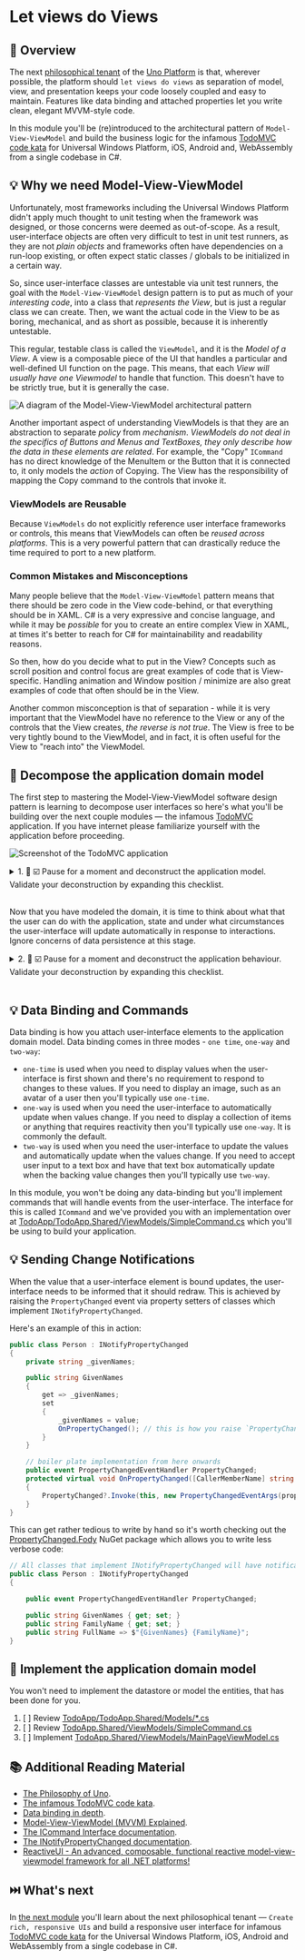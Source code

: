 # Let views do Views

## 📖 Overview

The next [philosophical tenant][philosophy-of-uno] of the [Uno Platform][uno-platform] is that, wherever possible, the platform should `let views do views` as separation of model, view, and presentation keeps your code loosely coupled and easy to maintain. Features like data binding and attached properties let you write clean, elegant MVVM-style code.

In this module you'll be (re)introduced to the architectural pattern of `Model-View-ViewModel` and build the business logic for the infamous [TodoMVC code kata][todomvc] for Universal Windows Platform, iOS, Android and, WebAssembly from a single codebase in C#.

## 💡 Why we need Model-View-ViewModel

Unfortunately, most frameworks including the Universal Windows Platform didn't apply much thought to unit testing when the framework was designed, or those concerns were deemed as out-of-scope. As a result, user-interface objects are often very difficult to test in unit test runners, as they are not *plain objects* and frameworks often have dependencies on a run-loop existing, or often expect static classes / globals to be initialized in a certain way.

So, since user-interface classes are untestable via unit test runners, the goal with the `Model-View-ViewModel` design pattern is to put as much of your *interesting code*, into a class that *represents the View*, but is just a regular class we can create. Then, we want the actual code in the View to be
as boring, mechanical, and as short as possible, because it is inherently untestable.

This regular, testable class is called the `ViewModel`, and it is the *Model of a View*. A view is a composable piece of the UI that handles a particular and well-defined UI function on the page. This means, that each *View will usually have one Viewmodel* to handle that function. This doesn't have to be strictly true, but it is generally the case.

![A diagram of the Model-View-ViewModel architectural pattern](model-view-viewmodel.png)

Another important aspect of understanding ViewModels is that they are an abstraction to separate *policy* from *mechanism*. *ViewModels do not deal in the specifics of Buttons and Menus and TextBoxes, they only describe how the data in these elements are related*. For example, the "Copy" `ICommand` has no direct knowledge of the MenuItem or the Button that it is connected to, it only models the *action* of Copying. The View has the responsibility of mapping the Copy command to the controls that invoke it.

### ViewModels are Reusable

Because `ViewModels` do not explicitly reference user interface frameworks or controls, this means that ViewModels can often be *reused across platforms*. This is a very powerful pattern that can drastically reduce the time required to port to a new platform.

### Common Mistakes and Misconceptions

Many people believe that the `Model-View-ViewModel` pattern means that there should be zero code in the View code-behind, or that everything should be in XAML. C# is a very expressive and concise language, and while it may be *possible* for you to create an entire complex View in XAML, at times it's better to reach for C# for maintainability and readability reasons.

So then, how do you decide what to put in the View? Concepts such as scroll position and control focus are great examples of code that is View-specific. Handling animation and Window position / minimize are also great examples of code that often should be in the View.

Another common misconception is that of separation - while it is very important that the ViewModel have no reference to the View or any of the controls that the View creates, *the reverse is not true*. The View is free to be very tightly bound to the ViewModel, and in fact, it is often useful for the View to "reach into" the ViewModel.

## 🎯 Decompose the application domain model

The first step to mastering the Model-View-ViewModel software design pattern is learning to decompose user interfaces so here's what you'll be building over the next couple modules — the infamous [TodoMVC][todomvc] application. If you have internet please familiarize yourself with the application before proceeding.

![Screenshot of the TodoMVC application](todo-mvc.png)

<details><summary>1. 🎯 ☑️ Pause for a moment and deconstruct the application model. Validate your deconstruction by expanding this checklist.</summary>
<p>

There are nine concerns that require domain modeling:

1. [ ] A way to add items to the todo list.
1. [ ] A list of todo items.
1. [ ] Each todo item has a boolean status - incomplete or complete.
1. [ ] Each todo item has a description that can be changed.
1. [ ] Each todo item has a way to delete it.
1. [ ] A count of the amount of incomplete items that remain.
1. [ ] A count of the total number of items.
1. [ ] Commands that filter the list of todo items - all, active, and completed.
1. [ ] A command that clears all completed items.

</p>
</details><br/>

Now that you have modeled the domain, it is time to think about what that the user can do with the application, state and under what circumstances the user-interface will update automatically in response to interactions. Ignore concerns of data persistence at this stage.

<details><summary>2. 🎯 ☑️  Pause for a moment and deconstruct the application behaviour. Validate your deconstruction by expanding this checklist.</summary>
<p>

There are seven application behaviours:

1. [ ] When there are no items in the todo list - the majority of all controls are hidden.
1. [ ] When an item is added to the todo list — the item is added to the top of the list.
1. [ ] When an item is marked as complete — the todo item is striked out.
1. [ ] When an item is deleted — the todo item disappears.
1. [ ] When the boolean status of a todo item changes — the amount of todo items left updates automatically.
1. [ ] The buttons filter the todo list — display all, display only active, and display only completed.
1. [ ] When the clear completed button is pressed — all completed items are removed from the todo list.

</p>
</details><br/>

## 💡 Data Binding and Commands

Data binding is how you attach user-interface elements to the application domain model. Data binding comes in three modes - `one time`, `one-way` and `two-way`:

* `one-time` is used when you need to display values when the user-interface is first shown and there's no requirement to respond to changes to these values. If you need to display an image, such as an avatar of a user then you'll typically use `one-time`.
* `one-way` is used when you need the user-interface to automatically update when values change. If you need to display a collection of items or anything that requires reactivity then you'll typically use `one-way`. It is commonly the default.
* `two-way` is used when you need the user-interface to update the values and automatically update when the values change. If you need to accept user input to a text box and have that text box automatically update when the backing value changes then you'll typically use `two-way`.

In this module, you won't be doing any data-binding but you'll implement commands that will handle events from the user-interface. The interface for this is called `ICommand` and we've provided you with an implementation over at [TodoApp/TodoApp.Shared/ViewModels/SimpleCommand.cs][src-simplecommand] which you'll be using to build your application.

## 💡 Sending Change Notifications

When the value that a user-interface element is bound updates, the user-interface needs to be informed that it should redraw. This is achieved by raising the `PropertyChanged` event via  property setters of classes which implement `INotifyPropertyChanged`.

Here's an example of this in action:

```csharp
public class Person : INotifyPropertyChanged
{
    private string _givenNames;

    public string GivenNames
    {
        get => _givenNames;
        set
        {
            _givenNames = value;
            OnPropertyChanged(); // this is how you raise `PropertyChanged` events.
        }
    }

    // boiler plate implementation from here onwards
    public event PropertyChangedEventHandler PropertyChanged;
    protected virtual void OnPropertyChanged([CallerMemberName] string propertyName = null)
    {
        PropertyChanged?.Invoke(this, new PropertyChangedEventArgs(propertyName));
    }
}
```

This can get rather tedious to write by hand so it's worth checking out the [PropertyChanged.Fody][fody] NuGet package which allows you to write less verbose code:

```csharp
// All classes that implement INotifyPropertyChanged will have notification code injected into property setters.
public class Person : INotifyPropertyChanged
{

    public event PropertyChangedEventHandler PropertyChanged;

    public string GivenNames { get; set; }
    public string FamilyName { get; set; }
    public string FullName => $"{GivenNames} {FamilyName}";
}
```

## 🎯 Implement the application domain model

You won't need to implement the datastore or model the entities, that has been done for you.

1. [ ] Review [TodoApp/TodoApp.Shared/Models/*.cs][src-models]
2. [ ] Review [TodoApp.Shared/ViewModels/SimpleCommand.cs][src-simplecommand]
3. [ ] Implement [TodoApp.Shared/ViewModels/MainPageViewModel.cs][src-viewmodel]

## 📚 Additional Reading Material

* [The Philosophy of Uno][philosophy-of-uno].
* [The infamous TodoMVC code kata][todomvc].
* [Data binding in depth][docs-databinding-indepth].
* [Model-View-ViewModel (MVVM) Explained](https://blog.jeremylikness.com/blog/model-view-viewmodel-mvvm-explained/).
* [The ICommand Interface documentation][docs-icommand].
* [The INotifyPropertyChanged documentation][docs-inotifypropertychanged].
* [ReactiveUI -  An advanced, composable, functional reactive model-view-viewmodel framework for all .NET platforms!](https://github.com/reactiveui/ReactiveUI)

## ⏭️ What's next

In [the next module][next-module] you'll learn about the next philosophical tenant — `Create rich, responsive UIs` and build a responsive user interface for infamous [TodoMVC code kata][todomvc] for the Universal Windows Platform, iOS, Android and WebAssembly from a single codebase in C#.

<!-- in-line links -->
[uno-platform]: https://platform.uno/

[previous-module]: ../01-Introduction-to-Uno/README.md
[next-module]: ../04-Create-rich-responsive-UIs/README.md

[philosophy-of-uno]: https://platform.uno/docs/articles/concepts/overview/philosophy-of-uno.html

[todomvc]: http://todomvc.com/
[fody]: https://github.com/Fody/PropertyChanged

[src-models]: TodoApp/TodoApp.Shared/Models
[src-simplecommand]: TodoApp/TodoApp.Shared/ViewModels/SimpleCommand.cs
[src-viewmodel]: TodoApp/TodoApp.Shared/ViewModels/MainPageViewModel.cs

[docs-databinding-indepth]: https://docs.microsoft.com/en-us/windows/uwp/data-binding/data-binding-in-depth
[docs-icommand]: https://docs.microsoft.com/en-us/dotnet/api/system.windows.input.icommand
[docs-inotifypropertychanged]: https://docs.microsoft.com/en-us/dotnet/api/system.componentmodel.inotifypropertychanged

